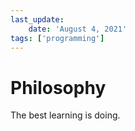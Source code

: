 ```yaml
---
last_update:
    date: 'August 4, 2021'
tags: ['programming']
---
```

# Philosophy

The best learning is doing.
